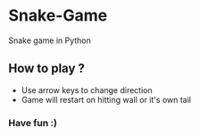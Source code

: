 # Snake-Game
Snake game in Python

## How to play ?

* Use arrow keys to change direction
* Game will restart on hitting wall or it's own tail

### Have fun :)
